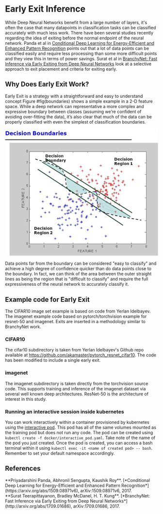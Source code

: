 # Early Exit Inference
While Deep Neural Networks benefit from a large number of layers, it's often the case that many datapoints in classification tasks can be classified accurately with much less work. There have been several studies recently regarding the idea of exiting before the normal endpoint of the neural network. Panda et al in [Conditional Deep Learning for Energy-Efficient and Enhanced Pattern Recognition](#panda) points out that a lot of data points can be classified easily and require less processing than some more difficult points and they view this in terms of power savings. Surat et al in [BranchyNet: Fast Inference via Early Exiting from Deep Neural Networks](#branchynet) look at a selective approach to exit placement and criteria for exiting early.

## Why Does Early Exit Work?
Early Exit is a strategy with a straightforward and easy to understand concept Figure #fig(boundaries) shows a simple example in a 2-D feature space. While a deep network can representative a more complex and expressive boundary between classes (assuming we’re confident of avoiding over-fitting the data), it’s also clear that much of the data can be properly classified with even the simplest of classification boundaries.

![Figure !fig(boundaries): Simple and more expressive classification boundaries](/docs-src/docs/imgs/decision_boundary.png)

Data points far from the boundary can be considered "easy to classify" and achieve a high degree of confidence quicker than do data points close to the boundary. In fact, we can think of the area between the outer straight lines as being the region that is "difficult to classify" and require the full expressiveness of the neural network to accurately classify it.

## Example code for Early Exit
The CIFAR10 image set example is based on code from Yerlan Idelbayev. The imagenet example code based on pytorch/torchvision example for resnet-50 and imagenet. Exits are inserted in a methodology similar to BranchyNet work.

### CIFAR10
The cifar10 subdirectory is taken from Yerlan Idelbayev's Github repo available at https://github.com/akamaster/pytorch_resnet_cifar10. The code has been modified to include a single early exit. 

### imagenet
The imagenet subdirectory is taken directly from the torchvision source code. This supports training and inference of the imagenet dataset via several well known deep architectures. ResNet-50 is the architecture of interest in this study.

### Running an interactive session inside kubernetes
You can work interactively within a container provisioned by kubernetes using the [interactive pod](docker/interactive_pod.yaml). This pod has all of the same volumes mounted as the training pod but does not run any code. The pod can be created using `kubectl create -f docker/interactive_pod.yaml`. Take note of the name of the pod you just created. Once the pod is created, you can access a bash terminal within it using `kubectl exec -it <name of created pod> -- bash`. Remember to set your default namespace accordingly.

## References
<div id="panda"></div> **Priyadarshini Panda, Abhronil Sengupta, Kaushik Roy**.
    [*Conditional Deep Learning for Energy-Efficient and Enhanced Pattern Recognition*](https://arxiv.org/abs/1509.08971v6), arXiv:1509.08971v6, 2017.

<div id="branchynet"></div> **Surat Teerapittayanon, Bradley McDanel, H. T. Kung**.
    [*BranchyNet: Fast Inference via Early Exiting from Deep Neural Networks*](http://arxiv.org/abs/1709.01686), arXiv:1709.01686, 2017.